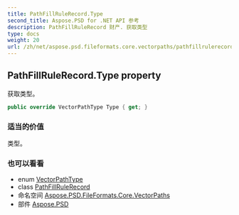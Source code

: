 ```yaml
---
title: PathFillRuleRecord.Type
second_title: Aspose.PSD for .NET API 参考
description: PathFillRuleRecord 财产. 获取类型
type: docs
weight: 20
url: /zh/net/aspose.psd.fileformats.core.vectorpaths/pathfillrulerecord/type/
---
```

## PathFillRuleRecord.Type property

获取类型。

```csharp
public override VectorPathType Type { get; }
```

### 适当的价值

类型。

### 也可以看看

* enum [VectorPathType](../../vectorpathtype/)
* class [PathFillRuleRecord](../)
* 命名空间 [Aspose.PSD.FileFormats.Core.VectorPaths](../../pathfillrulerecord/)
* 部件 [Aspose.PSD](../../../)


